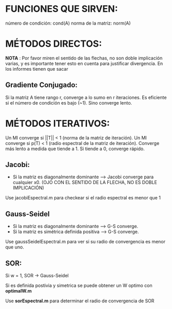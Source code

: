 # FUNCIONES QUE SIRVEN:
número de condición: cond(A)
norma de la matriz: norm(A)

# MÉTODOS DIRECTOS:

**NOTA** : Por favor miren el sentido de las flechas, no son doble implicación varias, y es importante tener esto en cuenta para justificar divergencia. En los informes tienen que sacar
## Gradiente Conjugado:
Si la matriz A tiene rango r, converge a lo sumo en r iteraciones.
Es eficiente si el número de condición es bajo (~1). Sino converge lento.

# MÉTODOS ITERATIVOS:
Un MI converge si ||T|| < 1 (norma de la matriz de iteración).
Un MI converge si p(T) < 1 (radio espectral de la matriz de iteración).
Converge más lento a medida que tiende a 1. Si tiende a 0, converge rápido.

## Jacobi: 
-  Si la matriz es diagonalmente dominante --> Jacobi converge para cualquier x0. (OJO CON EL SENTIDO DE LA FLECHA, NO ES DOBLE IMPLICACIÓN)

Use jacobiEspectral.m para checkear si el radio espectral es menor que 1

## Gauss-Seidel
-  Si la matriz es diagonalmente dominante --> G-S converge.
-  Si la matriz es simétrica definida positiva --> G-S converge.

Use gaussSeidelEspectral.m para ver si su radio de convergencia es menor que uno.

## SOR:
Si w = 1, SOR -> Gauss-Seidel

Si es definida postivia y simetrica se puede obtener un W optimo con **optimalW.m**

Use **sorEspectral.m** para determinar el radio de convergencia de SOR


